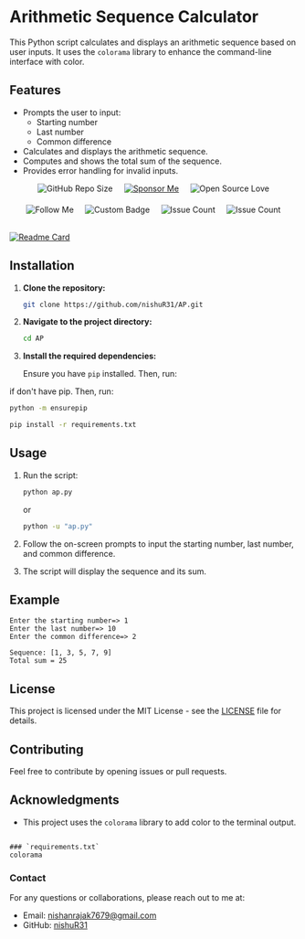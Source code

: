 # <h1>Arithmetic Sequence Calculator</h1>

This Python script calculates and displays an arithmetic sequence based on user inputs. It uses the `colorama` library to enhance the command-line interface with color.

## Features
- Prompts the user to input:
  - Starting number
  - Last number
  - Common difference
- Calculates and displays the arithmetic sequence.
- Computes and shows the total sum of the sequence.
- Provides error handling for invalid inputs.


<div style="display: inline-flex; flex-wrap: wrap; justify-content: center; align-items: center; gap: 20px;">
  <img src="https://img.shields.io/github/repo-size/nishuR31/AP?color=blueviolet" alt="GitHub Repo Size">
  <a href="https://github.com/sponsors/nishuR31" target="_blank" rel="noreferrer"><img src="https://img.shields.io/badge/Sponsor%20Me-GitHub%20Sponsors-blueviolet" alt="Sponsor Me"></a>
  <img src="https://badges.frapsoft.com/os/v1/open-source.svg?v=103&color=blueviolet" alt="Open Source Love">
  <img src="https://img.shields.io/badge/-Follow%20Me%20-blueviolet" alt="Follow Me">  <img src="https://img.shields.io/badge/HELLO-CODERS-black" alt="Custom Badge">
  <img src="https://img.shields.io/github/issues-pr-closed/nishuR31/AP?color=blueviolet" alt="Issue Count">
  <img src="https://img.shields.io/github/issues/nishuR31/AP?color=blueviolet" alt="Issue Count">
</div>
<br>
<br>


[![Readme Card](https://github-readme-stats.vercel.app/api/pin/?username=nishuR31&repo=AP&show_owner=true&theme=midnight-purple)](https://github.com/nishuR31)



## Installation

1. **Clone the repository:**

   ```bash
   git clone https://github.com/nishuR31/AP.git
   ```

2. **Navigate to the project directory:**

   ```bash
   cd AP
   ```

3. **Install the required dependencies:**

   Ensure you have `pip` installed. Then, run:

if don't have pip. Then, run:

  ```bash
  python -m ensurepip
  ```

   ```bash
   pip install -r requirements.txt
   ```

## Usage

1. Run the script:

   ```bash
   python ap.py
   ```
   or
   ```bash
   python -u "ap.py"
   ```

3. Follow the on-screen prompts to input the starting number, last number, and common difference.

4. The script will display the sequence and its sum.

## Example

```
Enter the starting number=> 1
Enter the last number=> 10
Enter the common difference=> 2

Sequence: [1, 3, 5, 7, 9]
Total sum = 25
```

## License

This project is licensed under the MIT License - see the [LICENSE](LICENSE) file for details.

## Contributing

Feel free to contribute by opening issues or pull requests.

## Acknowledgments

- This project uses the `colorama` library to add color to the terminal output.
```

### `requirements.txt`
colorama
```

### Contact
For any questions or collaborations, please reach out to me at:

- Email: [nishanrajak7679@gmail.com](mailto:nishanrajak7679@gmail.com)
- GitHub: [nishuR31](https://github.com/nishuR31)
